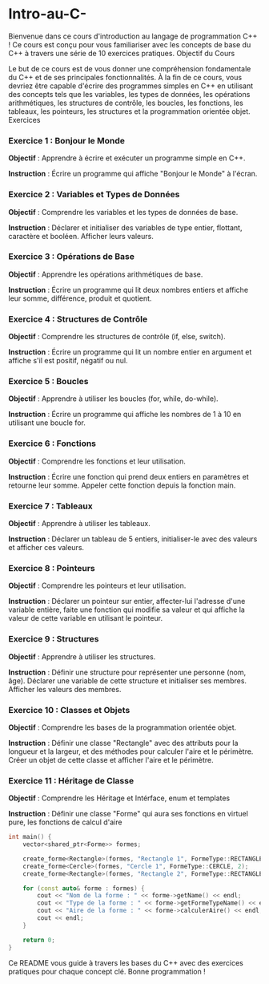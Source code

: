 # Intro-au-C-

Bienvenue dans ce cours d'introduction au langage de programmation C++ ! Ce cours est conçu pour vous familiariser avec les concepts de base du C++ à travers une série de 10 exercices pratiques.
Objectif du Cours

Le but de ce cours est de vous donner une compréhension fondamentale du C++ et de ses principales fonctionnalités. À la fin de ce cours, vous devriez être capable d'écrire des programmes simples en C++ en utilisant des concepts tels que les variables, les types de données, les opérations arithmétiques, les structures de contrôle, les boucles, les fonctions, les tableaux, les pointeurs, les structures et la programmation orientée objet.
Exercices
### Exercice 1 : Bonjour le Monde

__Objectif__ : Apprendre à écrire et exécuter un programme simple en C++.

__Instruction__ : Écrire un programme qui affiche "Bonjour le Monde" à l'écran.
### Exercice 2 : Variables et Types de Données

__Objectif__ : Comprendre les variables et les types de données de base.

__Instruction__ : Déclarer et initialiser des variables de type entier, flottant, caractère et booléen. Afficher leurs valeurs.
### Exercice 3 : Opérations de Base

__Objectif__ : Apprendre les opérations arithmétiques de base.

__Instruction__ : Écrire un programme qui lit deux nombres entiers et affiche leur somme, différence, produit et quotient.
### Exercice 4 : Structures de Contrôle

__Objectif__ : Comprendre les structures de contrôle (if, else, switch).

__Instruction__ : Écrire un programme qui lit un nombre entier en argument et affiche s'il est positif, négatif ou nul.
### Exercice 5 : Boucles

__Objectif__ : Apprendre à utiliser les boucles (for, while, do-while).

__Instruction__ : Écrire un programme qui affiche les nombres de 1 à 10 en utilisant une boucle for.
### Exercice 6 : Fonctions

__Objectif__ : Comprendre les fonctions et leur utilisation.

__Instruction__ : Écrire une fonction qui prend deux entiers en paramètres et retourne leur somme. Appeler cette fonction depuis la fonction main.
### Exercice 7 : Tableaux

__Objectif__ : Apprendre à utiliser les tableaux.

__Instruction__ : Déclarer un tableau de 5 entiers, initialiser-le avec des valeurs et afficher ces valeurs.
### Exercice 8 : Pointeurs

__Objectif__ : Comprendre les pointeurs et leur utilisation.

__Instruction__ : Déclarer un pointeur sur entier, affecter-lui l'adresse d'une variable entière, faite une fonction qui modifie sa valeur et qui affiche la valeur de cette variable en utilisant le pointeur.
### Exercice 9 : Structures

__Objectif__ : Apprendre à utiliser les structures.

__Instruction__ : Définir une structure pour représenter une personne (nom, âge). Déclarer une variable de cette structure et initialiser ses membres. Afficher les valeurs des membres.
### Exercice 10 : Classes et Objets

__Objectif__ : Comprendre les bases de la programmation orientée objet.

__Instruction__ : Définir une classe "Rectangle" avec des attributs pour la longueur et la largeur, et des méthodes pour calculer l'aire et le périmètre. Créer un objet de cette classe et afficher l'aire et le périmètre.

### Exercice 11 : Héritage de Classe

__Objectif__ : Comprendre les Héritage et Intérface, enum et templates

__Instruction__ : Définir une classe "Forme" qui aura ses fonctions en virtuel pure, les fonctions de calcul d'aire 

```cpp
int main() {
    vector<shared_ptr<Forme>> formes;

    create_forme<Rectangle>(formes, "Rectangle 1", FormeType::RECTANGLE, 5.0, 3.0);
    create_forme<Cercle>(formes, "Cercle 1", FormeType::CERCLE, 2);
    create_forme<Rectangle>(formes, "Rectangle 2", FormeType::RECTANGLE, 10.0, 5.0);

    for (const auto& forme : formes) {
        cout << "Nom de la forme : " << forme->getName() << endl;
        cout << "Type de la forme : " << forme->getFormeTypeName() << endl;
        cout << "Aire de la forme : " << forme->calculerAire() << endl;
        cout << endl;
    }

    return 0;
}
```

Ce README vous guide à travers les bases du C++ avec des exercices pratiques pour chaque concept clé. Bonne programmation !
